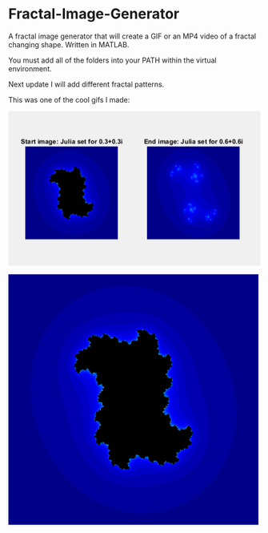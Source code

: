 # Fractal-Image-Generator
A fractal image generator that will create a GIF or an MP4 video of a fractal changing shape. Written in MATLAB.

You must add all of the folders into your PATH within the virtual environment.

Next update I will add different fractal patterns.

This was one of the cool gifs I made:

![Fractal image](https://raw.githubusercontent.com/M-Minkov/Fractal-Image-Generator/main/Example1.PNG)


![Fractal gif](https://raw.githubusercontent.com/M-Minkov/Fractal-Image-Generator/main/julia.gif)
